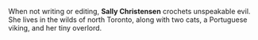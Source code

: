 When not writing or editing, **Sally Christensen** crochets unspeakable
evil. She lives in the wilds of north Toronto, along with two cats, a
Portuguese viking, and her tiny overlord.